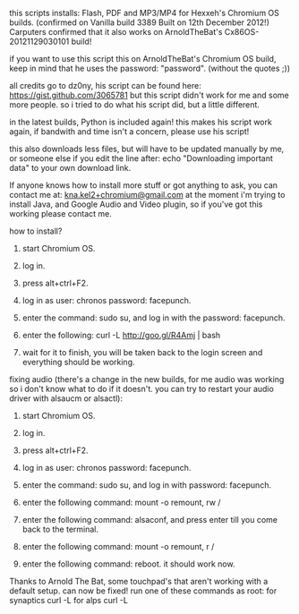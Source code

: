 this scripts installs: Flash, PDF and MP3/MP4 for Hexxeh's Chromium OS builds. (confirmed on Vanilla build 3389 Built on 12th December 2012!)
Carputers confirmed that it also works on ArnoldTheBat's Cx86OS-20121129030101 build!

if you want to use this script this on ArnoldTheBat's Chromium OS build, keep in mind that he uses the password: "password". (without the quotes ;))

all credits go to dz0ny, his script can be found here: https://gist.github.com/3065781
but this script didn't work for me and some more people. so i tried to do what his script did, but a little different.

in the latest builds, Python is included again! this makes his script work again, if bandwith and time isn't a concern, please use his script!

this also downloads less files, but will have to be updated manually by me, or someone else if you edit the line after: echo "Downloading important data" to your own download link.

If anyone knows how to install more stuff or got anything to ask, you can contact me at: kna.kel2+chromium@gmail.com
at the moment i'm trying to install Java, and Google Audio and Video plugin, so if you've got this working please contact me.

how to install?

1. start Chromium OS.

2. log in.

3. press alt+ctrl+F2.

4. log in as user: chronos password: facepunch.

5. enter the command: sudo su, and log in with the password: facepunch.

6. enter the following: curl -L http://goo.gl/R4Amj | bash

7. wait for it to finish, you will be taken back to the login screen and everything should be working.

fixing audio (there's a change in the new builds, for me audio was working so i don't know what to do if it doesn't. you can try to restart your audio driver with alsaucm or alsactl):

1. start Chromium OS.

2. log in.

3. press alt+ctrl+F2.

4. log in as user: chronos password: facepunch.

5. enter the command: sudo su, and log in with password: facepunch.

6. enter the following command: mount -o remount, rw /

7. enter the following command: alsaconf, and press enter till you come back to the terminal.

8. enter the following command: mount -o remount, r /

9. enter the following command: reboot. it should work now.


Thanks to Arnold The Bat, some touchpad's that aren't working with a default setup. can now be fixed!
run one of these commands as root:
for synaptics curl -L 
for alps curl -L 